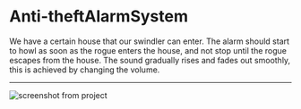 # Anti-theftAlarmSystem
We have a certain house that our swindler can enter.
The alarm should start to howl as soon as the rogue enters the house, and not stop until the rogue escapes from the house.
The sound gradually rises and fades out smoothly, this is achieved by changing the volume.
***
![screenshot from project](https://i.ibb.co/5R4qdW6/Anti-theft-alarm-system.png)
